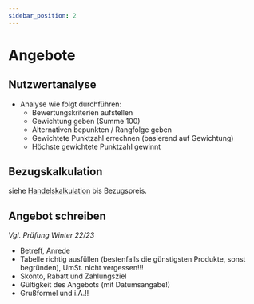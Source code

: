 ```yaml
---
sidebar_position: 2
---
```


# Angebote

## Nutzwertanalyse

- Analyse wie folgt durchführen:
  - Bewertungskriterien aufstellen
  - Gewichtung geben (Summe 100)
  - Alternativen bepunkten / Rangfolge geben
  - Gewichtete Punktzahl errechnen (basierend auf Gewichtung)
  - Höchste gewichtete Punktzahl gewinnt

## Bezugskalkulation

siehe [Handelskalkulation](./1.1._Handelskalkulation.md) bis Bezugspreis.

## Angebot schreiben

_Vgl. Prüfung Winter 22/23_

- Betreff, Anrede
- Tabelle richtig ausfüllen (bestenfalls die günstigsten Produkte, sonst begründen), UmSt. nicht vergessen!!!
- Skonto, Rabatt und Zahlungsziel
- Gültigkeit des Angebots (mit Datumsangabe!)
- Grußformel und i.A.!!
